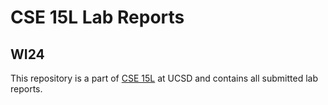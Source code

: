 # CSE 15L Lab Reports

## WI24

This repository is a part of [CSE 15L](https://ucsd-cse15l-w24.github.io/) at UCSD
and contains all submitted lab reports.
